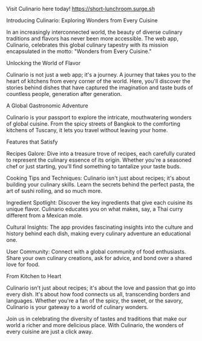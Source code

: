 Visit Culinario here today!
https://short-lunchroom.surge.sh

Introducing Culinario: Exploring Wonders from Every Cuisine

In an increasingly interconnected world, the beauty of diverse culinary traditions and flavors has never been more accessible. The web app, Culinario, celebrates this global culinary tapestry with its mission encapsulated in the motto: "Wonders from Every Cuisine."

Unlocking the World of Flavor

Culinario is not just a web app; it's a journey. A journey that takes you to the heart of kitchens from every corner of the world. Here, you'll discover the stories behind dishes that have captured the imagination and taste buds of countless people, generation after generation.

A Global Gastronomic Adventure

Culinario is your passport to explore the intricate, mouthwatering wonders of global cuisine. From the spicy streets of Bangkok to the comforting kitchens of Tuscany, it lets you travel without leaving your home.

Features that Satisfy

Recipes Galore: Dive into a treasure trove of recipes, each carefully curated to represent the culinary essence of its origin. Whether you're a seasoned chef or just starting, you'll find something to tantalize your taste buds.

Cooking Tips and Techniques: Culinario isn't just about recipes; it's about building your culinary skills. Learn the secrets behind the perfect pasta, the art of sushi rolling, and so much more.

Ingredient Spotlight: Discover the key ingredients that give each cuisine its unique flavor. Culinario educates you on what makes, say, a Thai curry different from a Mexican mole.

Cultural Insights: The app provides fascinating insights into the culture and history behind each dish, making every culinary adventure an educational one.

User Community: Connect with a global community of food enthusiasts. Share your own culinary creations, ask for advice, and bond over a shared love for food.

From Kitchen to Heart

Culinario isn't just about recipes; it's about the love and passion that go into every dish. It's about how food connects us all, transcending borders and languages. Whether you're a fan of the spicy, the sweet, or the savory, Culinario is your gateway to a world of culinary wonders.

Join us in celebrating the diversity of tastes and traditions that make our world a richer and more delicious place. With Culinario, the wonders of every cuisine are just a click away.
